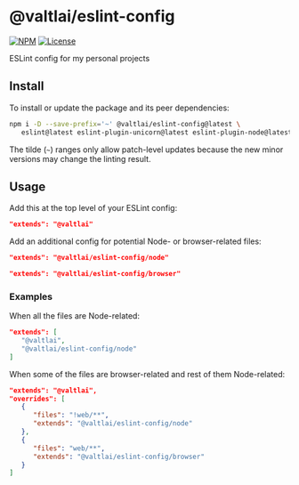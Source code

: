 # @valtlai/eslint-config

[![NPM](https://img.shields.io/npm/v/@valtlai/eslint-config.svg)](https://www.npmjs.com/package/@valtlai/eslint-config)
[![License](https://img.shields.io/npm/l/@valtlai/eslint-config.svg)](LICENSE)

ESLint config for my personal projects

## Install

To install or update the package and its peer dependencies:

```sh
npm i -D --save-prefix='~' @valtlai/eslint-config@latest \
   eslint@latest eslint-plugin-unicorn@latest eslint-plugin-node@latest
```

The tilde (`~`) ranges only allow patch-level updates
because the new minor versions may change the linting result.

## Usage

Add this at the top level of your ESLint config:

```json
"extends": "@valtlai"
```

Add an additional config for potential Node- or browser-related files:

```json
"extends": "@valtlai/eslint-config/node"
```

```json
"extends": "@valtlai/eslint-config/browser"
```

### Examples

When all the files are Node-related:

```json
"extends": [
   "@valtlai",
   "@valtlai/eslint-config/node"
]
```

When some of the files are browser-related and rest of them Node-related:

```json
"extends": "@valtlai",
"overrides": [
   {
      "files": "!web/**",
      "extends": "@valtlai/eslint-config/node"
   },
   {
      "files": "web/**",
      "extends": "@valtlai/eslint-config/browser"
   }
]
```
